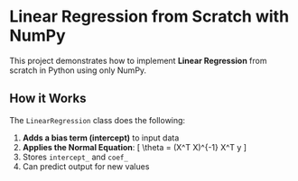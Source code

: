 # Linear Regression from Scratch with NumPy

This project demonstrates how to implement **Linear Regression** from scratch in Python using only NumPy.

## How it Works

The `LinearRegression` class does the following:

1. **Adds a bias term (intercept)** to input data
2. **Applies the Normal Equation**:
   \[
   \theta = (X^T X)^{-1} X^T y
   \]
3. Stores `intercept_` and `coef_`
4. Can predict output for new values
